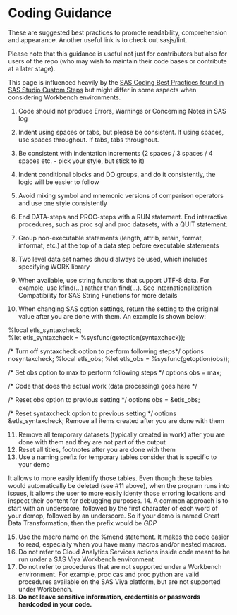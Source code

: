 # Coding Guidance

These are suggested best practices to promote readability, comprehension and appearance.
Another useful link is to check out sasjs/lint.

Please note that this guidance is useful not just for contributors but also for users of the repo (who may wish to maintain their code bases or contribute at a later stage).

This page is influenced heavily by the [SAS Coding Best Practices found in SAS Studio Custom Steps](https://github.com/sassoftware/sas-studio-custom-steps/blob/main/docs/SASCodingBestPractices.md) but might differ in some aspects when considering Workbench environments.

1. Code should not produce Errors, Warnings or Concerning Notes in SAS log

2. Indent using spaces or tabs, but please be consistent.  If using spaces, use spaces throughout. If tabs, tabs throughout.

3. Be consistent with indentation increments (2 spaces / 3 spaces / 4 spaces etc. - pick your style, but stick to it)

4. Indent conditional blocks and DO groups, and do it consistently, the logic will be easier to follow

5. Avoid mixing symbol and mnemonic versions of comparison operators and use one style consistently

6. End DATA-steps and PROC-steps with a RUN statement. End interactive procedures, such as proc sql and proc datasets, with a QUIT statement.

7. Group non-executable statements (length, attrib, retain, format, informat, etc.) at the top of a data step before executable statements

8. Two level data set names should always be used, which includes specifying WORK library

9. When available, use string functions that support UTF-8 data. For example, use kfind(...) rather than find(...).
See Internationalization Compatibility for SAS String Functions for more details

10. When changing SAS option settings, return the setting to the original value after you are done with them. An example is shown below:

%local etls_syntaxcheck;  
%let etls_syntaxcheck = %sysfunc(getoption(syntaxcheck));

/* Turn off syntaxcheck option to perform following steps*/
options nosyntaxcheck;
%local etls_obs;
%let etls_obs = %sysfunc(getoption(obs));

/* Set obs option to max to perform following steps  */
options obs = max;

/* Code that does the actual work (data processing) goes here */

/* Reset obs option to previous setting  */
options obs = &etls_obs;

/* Reset syntaxcheck option to previous setting  */
options &etls_syntaxcheck;
Remove all items created after you are done with them

11. Remove all temporary datasets (typically created in work) after you are done with them and they are not part of the output
12. Reset all titles, footnotes after you are done with them
13. Use a naming prefix for temporary tables consider that is specific to your demo

It allows to more easily identify those tables. Even though these tables would automatically be deleted (see #11 above), when the program runs into issues, it allows the user to more easily identy those erroring locations and inspect their content for debugging purposes.
14. A common approach is to start with an underscore, followed by the first character of each word of your demop, followed by an underscore. So if your demo is named Great Data Transformation, then the prefix would be _GDP_

15. Use the macro name on the %mend statement. It makes the code easier to read, especially when you have many macros and/or nested macros.
16. Do not refer to Cloud Analytics Services actions inside code meant to be run under a SAS Viya Workbench environment
17. Do not refer to procedures that are not supported under a Workbench environment.  For example, proc cas and proc python are valid procedures available on the SAS Viya platform, but are not supported under Workbench.
18. **Do not leave sensitive information, credentials or passwords hardcoded in your code.**  

